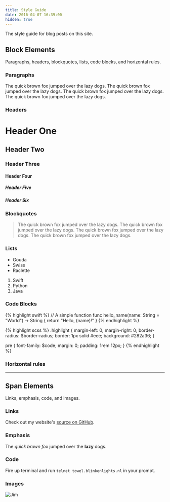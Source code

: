 ```yaml
---
title: Style Guide
date: 2016-04-07 16:39:00
hidden: true
---
```


The style guide for blog posts on this site.

## Block Elements

Paragraphs, headers, blockquotes, lists, code blocks, and horizontal rules.

### Paragraphs

The quick brown fox jumped over the lazy dogs. The quick brown fox jumped over the lazy dogs. The quick brown fox jumped over the lazy dogs. The quick brown fox jumped over the lazy dogs.

### Headers

# Header One

## Header Two

### Header Three

#### Header Four

##### Header Five

##### Header Six

### Blockquotes

> The quick brown fox jumped over the lazy dogs. The quick brown fox jumped over the lazy dogs. The quick brown fox jumped over the lazy dogs. The quick brown fox jumped over the lazy dogs.

### Lists

* Gouda
* Swiss
* Raclette

1. Swift
2. Python
3. Java

### Code Blocks

{% highlight swift %}
// A simple function
func hello_name(name: String = "World") -> String {
	return "Hello, \(name)!"
}
{% endhighlight %}

{% highlight scss %}
.highlight {
  margin-left: 0;
  margin-right: 0;
  border-radius: $border-radius;
  border: 1px solid #eee;
  background: #282a36;
}

pre {
  font-family: $code;
  margin: 0;
  padding: 1rem 12px;
}
{% endhighlight %}

### Horizontal rules

---

## Span Elements

Links, emphasis, code, and images.

### Links

Check out my website's [source on GitHub](https://github.com/tmm/tmm.github.io/).

### Emphasis

The *quick brown fox* jumped over the **lazy** dogs.

### Code

Fire up terminal and run `telnet towel.blinkenlights.nl` in your prompt.

### Images

![Jim](/img/jim.gif)